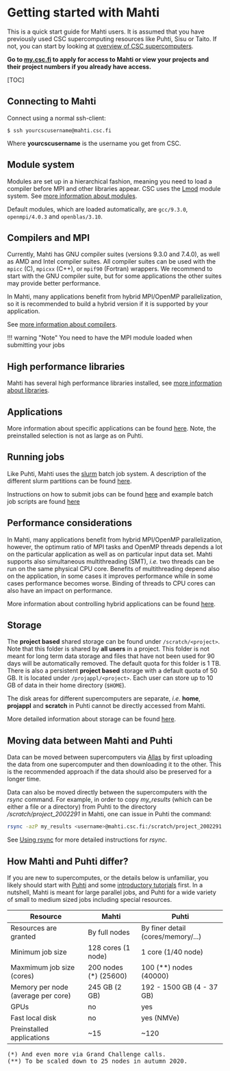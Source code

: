 # Getting started with Mahti

This is a quick start guide for Mahti users. It is assumed that you have
previously used CSC supercomputing resources like Puhti, Sisu or
Taito. If not, you can start by looking at
[overview of CSC supercomputers](../../computing/overview.md).

**Go to [my.csc.fi](https://my.csc.fi) to apply for access to Mahti or
view your projects and their project numbers if you already have
access.**

[TOC]

## Connecting to Mahti

Connect using a normal ssh-client:
```
$ ssh yourcscusername@mahti.csc.fi
```
Where **yourcscusername** is the username you get from CSC.

## Module system

Modules are set up in a hierarchical fashion, meaning you need to load
a compiler before MPI and other libraries appear. CSC uses the
[Lmod](https://lmod.readthedocs.io) module system. See [more information
about modules](../../computing/modules.md).

Default modules, which are loaded automatically, are `gcc/9.3.0`,
`openmpi/4.0.3` and `openblas/3.10`.

## Compilers and MPI

Currently, Mahti has GNU compiler suites (versions 9.3.0 and 7.4.0), as
well as AMD and Intel compiler suites. All compiler suites can be used
with the `mpicc` (C), `mpicxx` (C++), or `mpif90` (Fortran)
wrappers. We recommend to start with the GNU compiler suite, but for some
applications the other suites may provide better performance.

In Mahti, many applications benefit from hybrid MPI/OpenMP
parallelization, so it is recommended to build a hybrid version if it
is supported by your application.

See [more information about compilers](../../computing/compiling-mahti.md).

!!! warning "Note" 
    You need to have the MPI module loaded when submitting your jobs

## High performance libraries

Mahti has several high performance libraries installed, see [more
information about libraries](../../computing/hpc-libraries.md).

## Applications

More information about specific applications can be found [here](../../apps/alpha.md).
Note, the preinstalled selection is not as large as on Puhti.

## Running jobs

Like Puhti, Mahti uses the [slurm](https://slurm.schedmd.com/documentation.html)
batch job system. A description of the different slurm partitions can
be found [here](../../computing/running/batch-job-partitions.md).

Instructions on how to submit jobs can be found [here](../../computing/running/creating-job-scripts-mahti.md)
and example batch job scripts are found [here](../../computing/running/example-job-scripts-mahti.md)

## Performance considerations

In Mahti, many applications benefit from hybrid MPI/OpenMP parallelization,
however, the optimum ratio of MPI tasks and OpenMP threads depends a lot
on the particular application as well as on particular input data
set. Mahti supports also simultaneous multithreading (SMT), *i.e.* two threads can be run
on the same physical CPU core. Benefits of multithreading depend also on the
application, in some cases it improves performance while in some cases
performance becomes worse. Binding of threads to CPU cores can also have
an impact on performance. 

More information about controlling hybrid applications can be found
[here](../../computing/running/performance-checklist.md#hybrid-parallelization-in-mahti). 

## Storage

The **project based** shared storage can be found under
`/scratch/<project>`.  Note that this folder is shared by **all
users** in a project. This folder is not meant for long term data
storage and files that have not been used for 90 days will be
automatically removed. The default quota for this folder is 1
TB. There is also a persistent **project based** storage with a
default quota of 50 GB. It is located under
`/projappl/<project>`. Each user can store up to 10 GB of data in
their home directory (`$HOME`).

The disk areas for different supercomputers are separate, *i.e.*
**home**, **projappl** and **scratch** in Puhti cannot be directly
accessed from Mahti.

More detailed information about storage can be found [here](../../computing/disk.md).

## Moving data between Mahti and Puhti

Data can be moved between supercomputers via
[Allas](../../data/Allas/index.md) by first uploading 
the data from one supercomputer and then downloading it to the other.
This is the recommended approach if the data should also
be preserved for a longer time.

Data can also be moved directly between the supercomputers with the
_rsync_ command. For example, in order to copy *my_results* (which can be
either a file or a directory) from
Puhti to the directory */scratch/project_2002291* in Mahti, one can
issue in Puhti the command: 
```bash
rsync -azP my_results <username>@mahti.csc.fi:/scratch/project_2002291
```
See [Using rsync](../../data/moving/rsync.md) for more detailed instructions
for *rsync*.

## How Mahti and Puhti differ?

If you are new to supercomputes, or the details below is unfamiliar, you
likely should start with [Puhti](puhti_quick.md) and some [introductory tutorials](env-guide/overview.md) first.
In a nutshell, Mahti is meant for large parallel jobs, and Puhti for a wide
variety of small to medium sized jobs including special resources.

|Resource                | Mahti           | Puhti                             |
|------------------------|-----------------|-----------------------------------|
|Resources are granted   | By full nodes   | By finer detail (cores/memory/...)|
|Minimum job size        | 128 cores (1 node)| 1 core (1/40 node)              |
|Maxmimum job size (cores) | 200 nodes (*) (25600)| 100 (**) nodes (40000)           |
|Memory per node (average per core) | 245 GB (2 GB)   |  192 - 1500 GB (4 - 37 GB) |
|GPUs                    | no              | yes                               |
|Fast local disk         | no              | yes (NMVe)                        |
|Preinstalled applications |  ~15          | ~120                              |

<pre>
(*) And even more via Grand Challenge calls.
(**) To be scaled down to 25 nodes in autumn 2020.
</pre>
